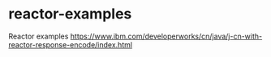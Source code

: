# reactor-examples
Reactor examples
https://www.ibm.com/developerworks/cn/java/j-cn-with-reactor-response-encode/index.html
